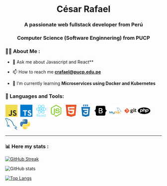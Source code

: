 <div id="header" align="center">
    <h1 align="center">César Rafael</h1>
    <h3 align="center">A passionate web fullstack developer from Perú</h3>
    <h3 align="center">Computer Science (Software Enginnering) from PUCP</h3>
</div>

### 👨‍💻 About Me :

- 💬 Ask me about Javascript and React**

- 📫 How to reach me **crafael@pucp.edu.pe**

- 🌱 I’m currently learning **Microservices using Docker and Kubernetes**


<div align="left">
    <h3>🔨 Languages and Tools:</h3>
    <div>
         <img src="https://github.com/devicons/devicon/blob/master/icons/javascript/javascript-original.svg" title="JavaScript" alt="JavaScript" width="40" height="40"/>&nbsp;
         <img src="https://github.com/devicons/devicon/blob/master/icons/typescript/typescript-original.svg" title="TypeScript" alt="TypeScript" width="40" height="40"/>&nbsp;
        <img src="https://github.com/devicons/devicon/blob/master/icons/react/react-original-wordmark.svg" title="React" alt="React" width="40" height="40"/>&nbsp;
        <img src="https://github.com/devicons/devicon/blob/master/icons/nodejs/nodejs-original.svg" title="Node" alt="Node" width="40" height="40"/>&nbsp;
        <img src="https://github.com/devicons/devicon/blob/master/icons/html5/html5-original.svg" title="HTML5" alt="HTML" width="40" height="40"/>&nbsp;
        <img src="https://github.com/devicons/devicon/blob/master/icons/css3/css3-plain-wordmark.svg"  title="CSS3" alt="CSS" width="40" height="40"/>&nbsp;        
        <img src="https://github.com/devicons/devicon/blob/master/icons/bootstrap/bootstrap-plain.svg" title="Bootstrap" alt="Bootstrap" width="40" height="40"/>&nbsp;
        <img src="https://github.com/devicons/devicon/blob/master/icons/mysql/mysql-original-wordmark.svg" title="MySQL"  alt="MySQL" width="40" height="40"/>&nbsp;
        <img src="https://github.com/devicons/devicon/blob/master/icons/git/git-original-wordmark.svg" title="Git" **alt="Git" width="40" height="40"/>
        <img src="https://github.com/devicons/devicon/blob/master/icons/php/php-plain.svg" title="Git" **alt="Git" width="40" height="40"/>
        <img src="https://github.com/devicons/devicon/blob/master/icons/mysql/mysql-plain.svg" title="Git" **alt="Git" width="40" height="40"/>
        <img src="https://github.com/devicons/devicon/blob/master/icons/python/python-original.svg" title="Git" **alt="Git" width="40" height="40"/>
      </div>
</div>

---

### 📊  Here my stats :

[![GitHub Streak](http://github-readme-streak-stats.herokuapp.com?user=Cesar-Rafael&theme=onedark)](https://git.io/streak-stats)

![GitHub stats](https://github-readme-stats.vercel.app/api?username=Cesar-Rafael&show_icons=true&theme=radical)

[![Top Langs](https://github-readme-stats.vercel.app/api/top-langs/?username=Cesar-Rafael&theme=tokyonight)](https://github.com/anuraghazra/github-readme-stats)
